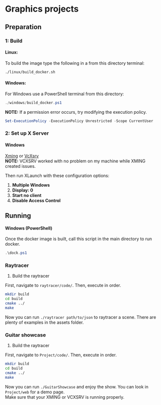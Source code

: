 # Graphics projects

## Preparation

### 1: Build

#### Linux:

To build the image type the following in a from this directory terminal:

```bash
./linux/build_docker.sh
```

#### Windows:

For Windows use a PowerShell terminal from this directory:

```powershell
./windows/build_docker.ps1
```

**NOTE:** If a permission error occurs, try modifying the execution policy.

```powershell
Set-ExecutionPolicy -ExecutionPolicy Unrestricted -Scope CurrentUser
```

### 2: Set up X Server

#### Windows

[Xming](https://sourceforge.net/projects/xming/) or [VcXsrv](https://sourceforge.net/projects/vcxsrv/)  
**NOTE:** VCXSRV worked with no problem on my machine while XMING created issues.

Then run XLaunch with these configuration options:
1. **Multiple Windows**
2. **Display: 0**
3. **Start no client**
4. **Disable Access Control**

## Running

#### Windows (PowerShell)

Once the docker image is built, call this script in the main directory to run docker.

```powershell
.\dock.ps1
```

### Raytracer

1. Build the raytracer

First, navigate to `raytracer/code/`. Then, execute in order.
```bash
mkdir build
cd build
cmake ../
make
```

Now you can run `./raytracer path/to/json` to raytracer a scene. There are plenty of examples in the assets folder.


### Guitar showcase

1. Build the raytracer

First, navigate to `Project/code/`. Then, execute in order.
```bash
mkdir build
cd build
cmake ../
make
```

Now you can run `./GuitarShowcase` and enjoy the show. You can look in `Project/web` for a demo page.  
Make sure that your XMING or VCXSRV is running properly.
